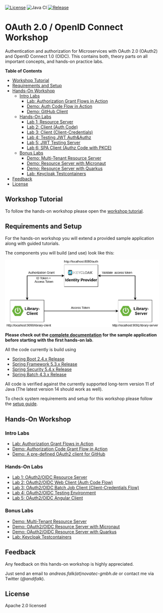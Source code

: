[![License](https://img.shields.io/badge/License-Apache%20License%202.0-brightgreen.svg)][1]
![Java CI](https://github.com/andifalk/secure-oauth2-oidc-workshop/workflows/Java%20CI/badge.svg)
[![Release](https://img.shields.io/github/release/andifalk/secure-oauth2-oidc-workshop.svg?style=flat)](https://github.com/andifalk/secure-oauth2-oidc-workshop/releases)

# OAuth 2.0 / OpenID Connect Workshop

Authentication and authorization for Microservices with OAuth 2.0 (OAuth2) and OpenID Connect 1.0 (OIDC).
This contains both, theory parts on all important concepts, and hands-on practice labs.

__Table of Contents__

* [Workshop Tutorial](https://andifalk.gitbook.io/openid-connect-workshop)
* [Requirements and Setup](setup)
* [Hands-On Workshop](#hands-on-workshop)    
  * [Intro Labs](#intro-labs)
    * [Lab: Authorization Grant Flows in Action](intro-labs/oauth-grants)
    * [Demo: Auth Code Flow in Action](intro-labs/auth-code-demo)
    * [Demo: GitHub Client](intro-labs/github-client)
  * [Hands-On Labs](#hands-on-labs)
    * [Lab 1: Resource Server](lab1)
    * [Lab 2: Client (Auth Code)](lab2)
    * [Lab 3: Client (Client-Credentials)](lab3)
    * [Lab 4: Testing JWT Auth&Authz](lab4)
    * [Lab 5: JWT Testing Server](lab5)
    * [Lab 6: SPA Client (Authz Code with PKCE)](lab6)
  * [Bonus Labs](#bonus-labs)  
    * [Demo: Multi-Tenant Resource Server](bonus-labs/multi-tenant-server-app)
    * [Demo: Resource Server with Micronaut](bonus-labs/micronaut-server-app)
    * [Demo: Resource Server with Quarkus](bonus-labs/quarkus-server-app)
    * [Lab: Keycloak Testcontainers](bonus-labs/keycloak-test-containers)
* [Feedback](#feedback)
* [License](#license)    

## Workshop Tutorial

To follow the hands-on workshop please open the [workshop tutorial](https://andifalk.gitbook.io/openid-connect-workshop).

## Requirements and Setup

For the hands-on workshop you will extend a provided sample application along with guided tutorials.

The components you will build (and use) look like this:

![Architecture](docs/images/demo-architecture.png)

__Please check out the [complete documentation](application-architecture) for the sample application before 
starting with the first hands-on lab__. 

All the code currently is build using

* [Spring Boot 2.4.x Release](https://spring.io/blog/2020/11/12/spring-boot-2-4-0-available-now) 
* [Spring Framework 5.3.x Release](https://spring.io/blog/2020/10/27/spring-framework-5-3-goes-ga)
* [Spring Security 5.4.x Release](https://spring.io/blog/2020/09/10/spring-security-5-4-goes-ga)
* [Spring Batch 4.3.x Release](https://spring.io/blog/2020/10/28/spring-batch-4-3-is-now-ga)

All code is verified against the currently supported long-term version 11 of Java (The latest version 14 should work as well).

To check system requirements and setup for this workshop please follow the [setup guide](setup).

## Hands-On Workshop

### Intro Labs

* [Lab: Authorization Grant Flows in Action](intro-labs/oauth-grants)
* [Demo: Authorization Code Grant Flow in Action](intro-labs/auth-code-demo)
* [Demo: A pre-defined OAuth2 client for GitHub](intro-labs/github-client)

### Hands-On Labs

* [Lab 1: OAuth2/OIDC Resource Server](lab1)
* [Lab 2: OAuth2/OIDC Web Client (Auth Code Flow)](lab2)
* [Lab 3: OAuth2/OIDC Batch Job Client (Client-Credentials Flow)](lab3)
* [Lab 4: OAuth2/OIDC Testing Environment](lab4)
* [Lab 5: OAuth2/OIDC Angular Client](lab5)

### Bonus Labs

* [Demo: Multi-Tenant Resource Server](bonus-labs/multi-tenant-server-app)
* [Demo: OAuth2/OIDC Resource Server with Micronaut](bonus-labs/micronaut-server-app)
* [Demo: OAuth2/OIDC Resource Server with Quarkus](bonus-labs/quarkus-server-app)
* [Lab: Keycloak Testcontainers](bonus-labs/keycloak-test-containers)


## Feedback

Any feedback on this hands-on workshop is highly appreciated.

Just send an email to _andreas.falk(at)novatec-gmbh.de_ or contact me via Twitter (_@andifalk_).

## License

Apache 2.0 licensed

[1]:http://www.apache.org/licenses/LICENSE-2.0.txt
